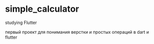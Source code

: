 # simple_calculator

studying Flutter

первый проект для понимания верстки и простых операций в dart и flutter
